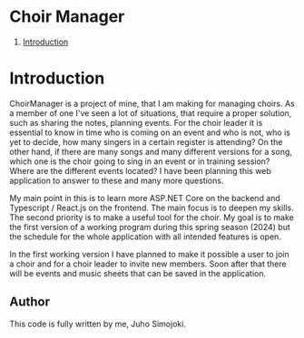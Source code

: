 # Choir Manager

1. [Introduction](#introduction) 

# Introduction

ChoirManager is a project of mine, that I am making for managing choirs. As a member of one I've seen a lot of 
situations, that require a proper solution, such as sharing the notes, planning events. For the choir leader it is
essential to know in time who is coming on an event and who is not, who is yet to decide, how many singers in a certain
register is attending? On the other hand, if there are many songs and many different versions for a song, which one is
the choir going to sing in an event or in training session? Where are the different events located? I have been
planning this web application to answer to these and many more questions.

My main point in this is to learn more ASP.NET Core on the backend and Typescript / React.js on the frontend. The main
focus is to deepen my skills. The second priority is to make a useful tool for the choir. My goal is to make the first
version of a working program during this spring season (2024) but the schedule for the whole application with all
intended features is open.

In the first working version I have planned to make it possible a user to join a choir and for a choir leader to invite
new members. Soon after that there will be events and music sheets that can be saved in the application.

## Author

This code is fully written by me, Juho Simojoki. 
